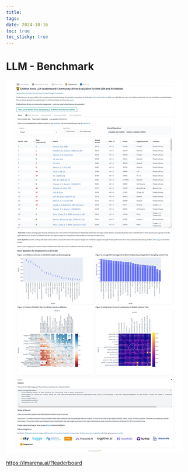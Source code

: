 ```yaml
---
title: 
tags: 
date: 2024-10-16
toc: true
toc_sticky: true
---
```



# LLM - Benchmark 

![](../_asset/2024-10-16-llm-POC-20241219171110.jpg)

https://lmarena.ai/?leaderboard


